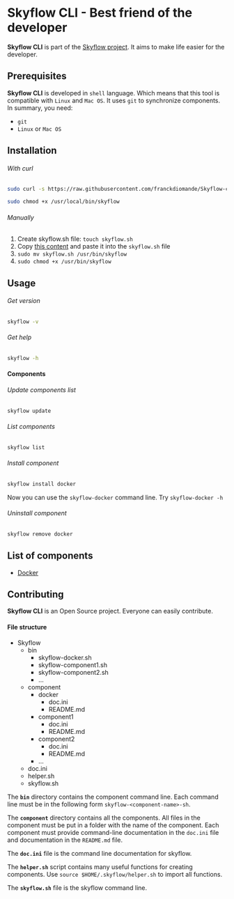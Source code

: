 Skyflow CLI - Best friend of the developer
==============================================
**Skyflow CLI** is part of the [Skyflow project][1]. 
It aims to make life easier for the developer.

Prerequisites
----------------------------------------------
**Skyflow CLI** is developed in `shell` language. Which means that this tool is compatible with `Linux` and `Mac OS`. 
It uses `git` to synchronize components. In summary, you need:
* `git`
* `Linux` or `Mac OS`

Installation
----------------------------------------------

###### _With curl_

```bash
sudo curl -s https://raw.githubusercontent.com/franckdiomande/Skyflow-cli/master/skyflow.sh -o /usr/local/bin/skyflow
```

```bash
sudo chmod +x /usr/local/bin/skyflow
```

###### _Manually_

1. Create skyflow.sh file: `touch skyflow.sh`
2. Copy [this content][2] and paste it into the `skyflow.sh` file
3. `sudo mv skyflow.sh /usr/bin/skyflow`
4. `sudo chmod +x /usr/bin/skyflow`

Usage
----------------------------------------------

###### _Get version_
```bash
skyflow -v
```

###### _Get help_
```bash
skyflow -h
```

#### Components

###### _Update components list_
```bash
skyflow update
```

###### _List components_
```bash
skyflow list
```

###### _Install component_
```bash
skyflow install docker
```
Now you can use the `skyflow-docker` command line. Try `skyflow-docker -h`

###### _Uninstall component_
```bash
skyflow remove docker
```

List of components
----------------------------------------------

- [Docker][3]


Contributing
----------------------------------------------

**Skyflow CLI** is an Open Source project. Everyone can easily contribute.

#### File structure

- Skyflow
    - bin
        - skyflow-docker.sh
        - skyflow-component1.sh
        - skyflow-component2.sh
        - ...
    - component
        - docker
            - doc.ini
            - README.md
        - component1
            - doc.ini
            - README.md
        - component2
            - doc.ini
            - README.md
        - ...
    - doc.ini
    - helper.sh
    - skyflow.sh

The **`bin`** directory contains the component command line.
Each command line must be in the following form `skyflow-<component-name>-sh`.

The **`component`** directory contains all the components.
All files in the component must be put in a folder with the name of the component.
Each component must provide command-line documentation in the `doc.ini` file and documentation in the `README.md` file.

The **`doc.ini`** file is the command line documentation for skyflow.

The **`helper.sh`** script contains many useful functions for creating components.
Use `source $HOME/.skyflow/helper.sh` to import all functions. 

The **`skyflow.sh`** file is the skyflow command line.

[1]: http://hub.skyflow.io:8080
[2]: https://raw.githubusercontent.com/franckdiomande/Skyflow-cli/master/skyflow.sh
[3]: https://github.com/franckdiomande/Skyflow-cli/blob/master/component/docker/README.md
